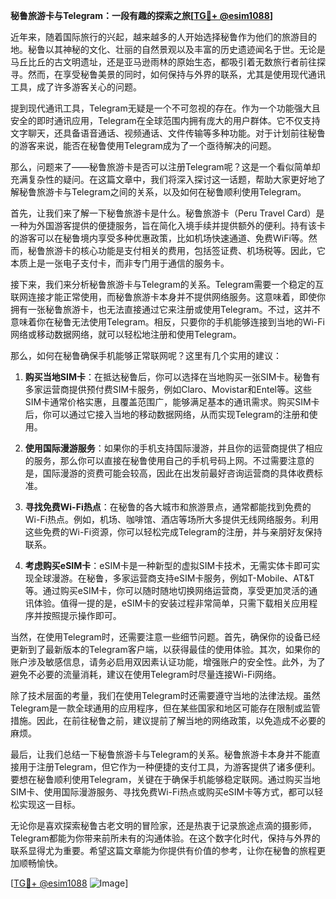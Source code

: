 **秘鲁旅游卡与Telegram：一段有趣的探索之旅[[TG💪+ @esim1088](https://t.me/s/esim1088)]**

近年来，随着国际旅行的兴起，越来越多的人开始选择秘鲁作为他们的旅游目的地。秘鲁以其神秘的文化、壮丽的自然景观以及丰富的历史遗迹闻名于世。无论是马丘比丘的古文明遗址，还是亚马逊雨林的原始生态，都吸引着无数旅行者前往探寻。然而，在享受秘鲁美景的同时，如何保持与外界的联系，尤其是使用现代通讯工具，成了许多游客关心的问题。

提到现代通讯工具，Telegram无疑是一个不可忽视的存在。作为一个功能强大且安全的即时通讯应用，Telegram在全球范围内拥有庞大的用户群体。它不仅支持文字聊天，还具备语音通话、视频通话、文件传输等多种功能。对于计划前往秘鲁的游客来说，能否在秘鲁使用Telegram成为了一个亟待解决的问题。

那么，问题来了——秘鲁旅游卡是否可以注册Telegram呢？这是一个看似简单却充满复杂性的疑问。在这篇文章中，我们将深入探讨这一话题，帮助大家更好地了解秘鲁旅游卡与Telegram之间的关系，以及如何在秘鲁顺利使用Telegram。

首先，让我们来了解一下秘鲁旅游卡是什么。秘鲁旅游卡（Peru Travel Card）是一种为外国游客提供的便捷服务，旨在简化入境手续并提供额外的便利。持有该卡的游客可以在秘鲁境内享受多种优惠政策，比如机场快速通道、免费WiFi等。然而，秘鲁旅游卡的核心功能是支付相关的费用，包括签证费、机场税等。因此，它本质上是一张电子支付卡，而非专门用于通信的服务卡。

接下来，我们来分析秘鲁旅游卡与Telegram的关系。Telegram需要一个稳定的互联网连接才能正常使用，而秘鲁旅游卡本身并不提供网络服务。这意味着，即使你拥有一张秘鲁旅游卡，也无法直接通过它来注册或使用Telegram。不过，这并不意味着你在秘鲁无法使用Telegram。相反，只要你的手机能够连接到当地的Wi-Fi网络或移动数据网络，就可以轻松地注册和使用Telegram。

那么，如何在秘鲁确保手机能够正常联网呢？这里有几个实用的建议：

1. **购买当地SIM卡**：在抵达秘鲁后，你可以选择在当地购买一张SIM卡。秘鲁有多家运营商提供预付费SIM卡服务，例如Claro、Movistar和Entel等。这些SIM卡通常价格实惠，且覆盖范围广，能够满足基本的通讯需求。购买SIM卡后，你可以通过它接入当地的移动数据网络，从而实现Telegram的注册和使用。

2. **使用国际漫游服务**：如果你的手机支持国际漫游，并且你的运营商提供了相应的服务，那么你可以直接在秘鲁使用自己的手机号码上网。不过需要注意的是，国际漫游的资费可能会较高，因此在出发前最好咨询运营商的具体收费标准。

3. **寻找免费Wi-Fi热点**：在秘鲁的各大城市和旅游景点，通常都能找到免费的Wi-Fi热点。例如，机场、咖啡馆、酒店等场所大多提供无线网络服务。利用这些免费的Wi-Fi资源，你可以轻松完成Telegram的注册，并与亲朋好友保持联系。

4. **考虑购买eSIM卡**：eSIM卡是一种新型的虚拟SIM卡技术，无需实体卡即可实现全球漫游。在秘鲁，多家运营商支持eSIM卡服务，例如T-Mobile、AT&T等。通过购买eSIM卡，你可以随时随地切换网络运营商，享受更加灵活的通讯体验。值得一提的是，eSIM卡的安装过程非常简单，只需下载相关应用程序并按照提示操作即可。

当然，在使用Telegram时，还需要注意一些细节问题。首先，确保你的设备已经更新到了最新版本的Telegram客户端，以获得最佳的使用体验。其次，如果你的账户涉及敏感信息，请务必启用双因素认证功能，增强账户的安全性。此外，为了避免不必要的流量消耗，建议在使用Telegram时尽量连接Wi-Fi网络。

除了技术层面的考量，我们在使用Telegram时还需要遵守当地的法律法规。虽然Telegram是一款全球通用的应用程序，但在某些国家和地区可能存在限制或监管措施。因此，在前往秘鲁之前，建议提前了解当地的网络政策，以免造成不必要的麻烦。

最后，让我们总结一下秘鲁旅游卡与Telegram的关系。秘鲁旅游卡本身并不能直接用于注册Telegram，但它作为一种便捷的支付工具，为游客提供了诸多便利。要想在秘鲁顺利使用Telegram，关键在于确保手机能够稳定联网。通过购买当地SIM卡、使用国际漫游服务、寻找免费Wi-Fi热点或购买eSIM卡等方式，都可以轻松实现这一目标。

无论你是喜欢探索秘鲁古老文明的冒险家，还是热衷于记录旅途点滴的摄影师，Telegram都能为你带来前所未有的沟通体验。在这个数字化时代，保持与外界的联系显得尤为重要。希望这篇文章能为你提供有价值的参考，让你在秘鲁的旅程更加顺畅愉快。

[[TG💪+ @esim1088](https://t.me/s/esim1088) ![Image](https://i.postimg.cc/4NQfJmqS/Snipaste-2025-05-13-00-14-12.png)]